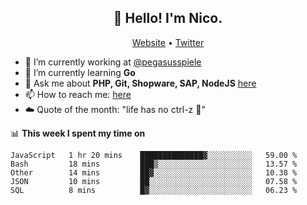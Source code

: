 <h2 align="center">👋 Hello! I'm Nico.</h2>
<p align="center">
  <a href="https://gruselhaus.com">Website</a> •
  <a href="https://twitter.com/NicoFinkernagel">Twitter</a>
</p>


- 🔭 I’m currently working at [@pegasusspiele](https://github.com/pegasusspiele)
- 🌱 I’m currently learning **Go**
- 💬 Ask me about **PHP, Git, Shopware, SAP, NodeJS** [here](https://github.com/gruselhaus/gruselhaus/issues)
- 📫 How to reach me: [here](https://github.com/gruselhaus/gruselhaus/issues)
- ☁️ Quote of the month: "life has no ctrl-z 🌴"

📊 **This week I spent my time on**
<!--START_SECTION:waka-->
```text
JavaScript   1 hr 20 mins    ██████████████▓░░░░░░░░░░   59.00 % 
Bash         18 mins         ███▒░░░░░░░░░░░░░░░░░░░░░   13.57 % 
Other        14 mins         ██▓░░░░░░░░░░░░░░░░░░░░░░   10.38 % 
JSON         10 mins         ██░░░░░░░░░░░░░░░░░░░░░░░   07.58 % 
SQL          8 mins          █▓░░░░░░░░░░░░░░░░░░░░░░░   06.23 % 
```
<!--END_SECTION:waka-->
